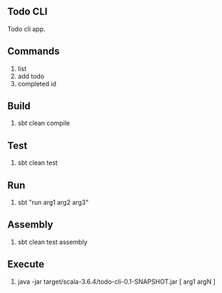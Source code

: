 Todo CLI
--------
Todo cli app.

Commands
--------
1. list
2. add todo
3. completed id

Build
-----
1. sbt clean compile

Test
----
1. sbt clean test

Run
---
1. sbt "run arg1 arg2 arg3"

Assembly
--------
1. sbt clean test assembly

Execute
-------
1. java -jar target/scala-3.6.4/todo-cli-0.1-SNAPSHOT.jar [ arg1 argN ]
